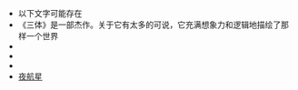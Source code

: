 - 以下文字可能存在
- 《三体》是一部杰作。关于它有太多的可说，它充满想象力和逻辑地描绘了那样一个世界
-
-
-
- [夜航星](https://music.163.com/song?id=1416598057&userid=106483486)